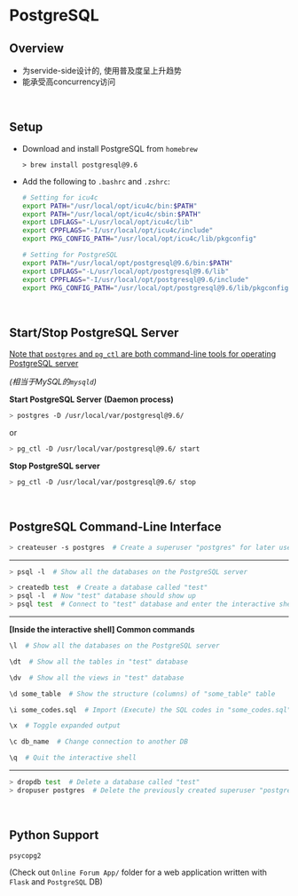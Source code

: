 # PostgreSQL

## Overview

* 为servide-side设计的, 使用普及度呈上升趋势
* 能承受高concurrency访问

<br>

## Setup

* Download and install PostgreSQL from `homebrew`

  `> brew install postgresql@9.6`

* Add the following to `.bashrc` and `.zshrc`:

  ```bash
  # Setting for icu4c
  export PATH="/usr/local/opt/icu4c/bin:$PATH"
  export PATH="/usr/local/opt/icu4c/sbin:$PATH"
  export LDFLAGS="-L/usr/local/opt/icu4c/lib"
  export CPPFLAGS="-I/usr/local/opt/icu4c/include"
  export PKG_CONFIG_PATH="/usr/local/opt/icu4c/lib/pkgconfig"
  
  # Setting for PostgreSQL
  export PATH="/usr/local/opt/postgresql@9.6/bin:$PATH"
  export LDFLAGS="-L/usr/local/opt/postgresql@9.6/lib"
  export CPPFLAGS="-I/usr/local/opt/postgresql@9.6/include"
  export PKG_CONFIG_PATH="/usr/local/opt/postgresql@9.6/lib/pkgconfig"
  ```

<br>

## Start/Stop PostgreSQL Server

<u>Note that `postgres` and `pg_ctl` are both command-line tools for operating PostgreSQL server</u>

*(相当于MySQL的`mysqld`)*

**Start PostgreSQL Server**   **(Daemon process)**

```bash
> postgres -D /usr/local/var/postgresql@9.6/
```

or

```bash
> pg_ctl -D /usr/local/var/postgresql@9.6/ start
```

**Stop PostgreSQL server**

```bash
> pg_ctl -D /usr/local/var/postgresql@9.6/ stop
```

<br>

## PostgreSQL Command-Line Interface

```bash
> createuser -s postgres  # Create a superuser "postgres" for later use
```

***

```bash
> psql -l  # Show all the databases on the PostgreSQL server
```

```bash
> createdb test  # Create a database called "test"
> psql -l  # Now "test" database should show up
> psql test  # Connect to "test" database and enter the interactive shell
```

***

**[Inside the interactive shell] Common commands**

```bash
\l  # Show all the databases on the PostgreSQL server

\dt  # Show all the tables in "test" database

\dv  # Show all the views in "test" database

\d some_table  # Show the structure (columns) of "some_table" table

\i some_codes.sql  # Import (Execute) the SQL codes in "some_codes.sql"

\x  # Toggle expanded output

\c db_name  # Change connection to another DB

\q  # Quit the interactive shell
```

***

```bash
> dropdb test  # Delete a database called "test"
> dropuser postgres  # Delete the previously created superuser "postgres"
```

<br>

## Python Support

`psycopg2`

(Check out `Online Forum App/` folder for a web application written with `Flask` and `PostgreSQL` DB)

